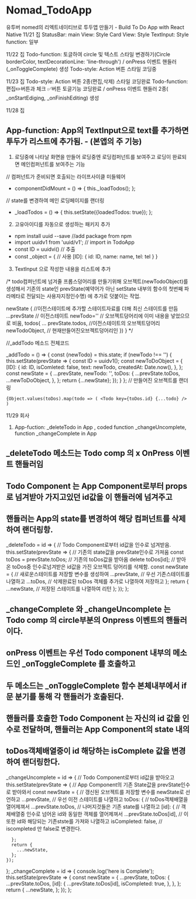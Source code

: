 # Nomad_TodoApp
유투버 nomed의 리엑트네이티브로 투두앱 만들기 - Build To Do App with React Native
11/21 집
StatusBar:
main View: Style
Card View: Style
TextInput: Style function: 일부

11/22 집
Todo-function: 토글하여 circle 및 텍스트 스타일 변경하기(Circle borderColor, textDecorationLine: 'line-through') / onPress 이벤트 핸들러(_onToggleComplete) 생성
Todo-style: Action 버튼 스타일 코딩중

11/23 집
Todo-style: Action 버튼 2종(편집,삭제) 스타일 코딩완료
Todo-function: 편집✏️버튼과 체크 ✅버튼 토글기능 코딩완료 / onPress 이벤트 핸들러 2종( _onStartEdiging, _onFinishEditing) 생성

11/28 집
## App-function: App의 TextInput으로 text를 추가하면 투두가 리스트에 추가됨. - (본앱의 주 기능)

1. 로딩중에 나타날 화면을 만들어 로딩중엔 로딩컴퍼넌트를 보여주고 로딩이 완료되면 메인컴퍼넌트를 보여주는 기능

  // 컴퍼넌트가 준비되면 호출되는 라이프사이클 미들웨어
  - componentDidMount = () => {
      this._loadTodos();
    };

  // state를 변경하여 메인 로딩페이지를 랜더링
  - _loadTodos = () => {
      this.setState({loadedTodos: true});
    };

2. 고유아이디를 자동으로 생성하는 패키지 추가
 - npm install uuid --save //add package from npm
 - import uuidv1 from 'uuid/v1'; // import in TodoApp
 - const ID = uuidvi() // 추출
 - const _object = { // 사용
    [ID]: {
      id: ID,
      name: name,
      tel: tel
    }
  }

3. TextInput 으로 작성한 내용을 리스트에 추가

  /* todo컴퍼넌트에 넘겨줄 프롭스덩어리를 만들기위해 오브젝트(newTodoObject)를 생성해서 
  기존의 state인 prevState(예약어가 아닌 setState 내부의 함수의 첫번째 파라메타로 전달되는 사용자지정인수명) 
  에 추가로 덧붙이는 작업.

  newState { //이전스테이트에 추가할 스테이트자료를 더해 최신 스테이트를 만듬
    ...prevState // 이전스테이트
    newTodo='' // 오브젝트덩어리에 이미 내용을 넣었으므로 비움,
    todos{ 
      ... prevState.todos, //이전스테이트의 오브젝트덩어리
      newTodoObject, //  현재만들어진오브젝트덩어리인
    })
  }
  */

  //_addTodo 메소드 전체코드

  _addTodo = () => {
      const {newTodo} = this.state;
      if (newTodo !== '') {
        this.setState(prevState => {
          const ID = uuidv1();
          const newToDoObject = {
            [ID]: {
              id: ID,
              isComleted: false,
              text: newTodo,
              createdAt: Date.now(),
            },
          };
          const newState = {
            ...prevState,
            newTodo: '',
            toDos: {
              ...prevState.toDos,
              ...newToDoObject,
            },
          };
          return {...newState};
        });
      }
    };
    // 만들어진 오브젝트를 랜더링

    {Object.values(toDos).map(todo => ( <Todo key={toDos.id} {...todo} /> )


11/29 회사

1. App-fuction: _deleteTodo in App , coded function _changeUncomplete, function _changeComplete in App 

## _deleteTodo 메소드는 Todo comp 의 x OnPress 이벤트 핸들러임 
## Todo Component 는 App Component로부터 props로 넘겨받아 가지고있던 id값을 이 핸들러에 넘겨주고
## 핸들러는 App의 state를 변경하여 해당 컴퍼넌트를 삭제하여 랜더링항.

  _deleteTodo = id => {              // Todo Component로부터 id값을 인수로 넘겨받음.
    this.setState(prevState => {     // 기존의 state값을 prevState인수로 가져움
      const toDos = prevState.toDos; // 기존의 toDos값을 받아옴
      delete toDos[id];              // 받아온 toDos중 인수로넘겨받은 id값을 가진 오브젝트 덩어리를 삭제함.
      const newState = {             // 새로운스테이트를 저장할 변수를 생성하여
        ...prevState,                // 우선 기존스테이트를 나열하고
        ...toDos,                    // 삭제완료된 toDos 객체를 추가로 나열하여 저장하고
      };
      return {
        ...newState,                 // 저장된 스테이트를 나열하여 리턴
      };
    });
  };

## _changeComplete 와 _changeUncomplete 는 Todo comp 의 circle부분의 Onpress 이벤트의 핸들러이다.
## onPress 이벤트는 우선 Todo component 내부의 메소드인  _onToggleComplete 를 호출하고
## 두 메소드는 _onToggleComplete 함수 본체내부에서 if문 분기를 통해 각 핸들러가 호출된다.
## 핸들러를 호출한 Todo Component 는 자신의 id 값을 인수로 전달하며, 핸들러는 App Component의 state 내의
## toDos객체배열중이 id 해당하는 isComplete 값을 변경하여 랜더링한다.

  _changeUncomplete = id => {          // Todo Component로부터 id값을 받아오고
    this.setState(prevState => {       // App Component의 기존 State값을 prevState인수로 받아와서
      const newState = {               // 갱신된 오브젝트를 저장할 변수를 newState로 선언하고
        ...prevState,                  // 우선 이전 스테이트를 나열하고
        toDos: {                       // toDos객체배열을 열어제껴서
          ...prevState.toDos,          // 나머지것들은 기존 state를 나열하고
          [id]: {                      // 객체배열중 인수로 넘어온 id와 동일한 객체를 열어제껴서
            ...prevState.toDos[id],    // 이또한 id와 해당되는 기존stste를 가져와 나열하고
            isCompleted: false,        // iscompleted 만 false로 변경한다.

      };
      return {
        ...newState,
      };
    });
  };
  _changeComplete = id => {
    console.log('here is Complete');
    this.setState(prevState => {
      const newState = {
        ...prevState,
        toDos: {
          ...prevState.toDos,
          [id]: {
            ...prevState.toDos[id],
            isCompleted: true,
          },
        },
      };
      return {
        ...newState,
      };
    });
  };